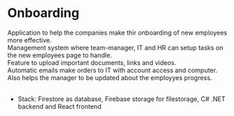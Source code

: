 # Onboarding
Application to help the companies make thir onboarding of new employees more effective. 
<br/>
Management system where team-manager, IT and HR can setup tasks on the new employees page to handle. 
<br/>
Feature to upload important documents, links and videos. 
<br/>
Automatic emails make orders to IT with account access and computer. Also helps the manager to be updated about the employyes 
progress.
<br/>
<br/>
- Stack: Firestore as database, Firebase storage for filestorage, C# .NET backend and React frontend
<br/>
